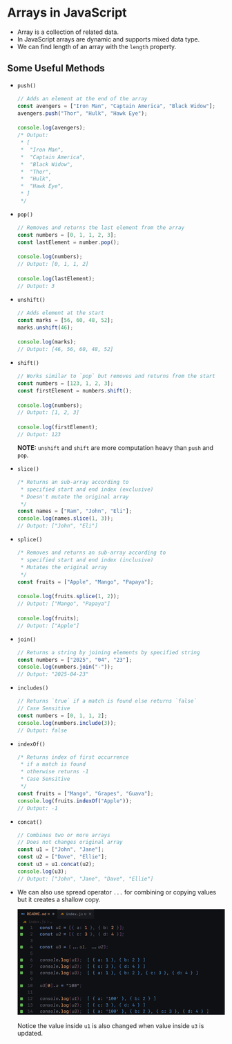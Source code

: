 # Arrays in JavaScript

- Array is a collection of related data.
- In JavaScript arrays are dynamic and supports mixed data type.
- We can find length of an array with the `length` property.

## Some Useful Methods

- `push()`

  ```js
  // Adds an element at the end of the array
  const avengers = ["Iron Man", "Captain America", "Black Widow"];
  avengers.push("Thor", "Hulk", "Hawk Eye");

  console.log(avengers);
  /* Output:
   * [
   *  "Iron Man",
   *  "Captain America",
   *  "Black Widow",
   *  "Thor",
   *  "Hulk",
   *  "Hawk Eye",
   * ]
   */
  ```

- `pop()`

  ```js
  // Removes and returns the last element from the array
  const numbers = [0, 1, 1, 2, 3];
  const lastElement = number.pop();

  console.log(numbers);
  // Output: [0, 1, 1, 2]

  console.log(lastElement);
  // Output: 3
  ```

- `unshift()`

  ```js
  // Adds element at the start
  const marks = [56, 60, 48, 52];
  marks.unshift(46);

  console.log(marks);
  // Output: [46, 56, 60, 48, 52]
  ```

- `shift()`

  ```js
  // Works similar to `pop` but removes and returns from the start
  const numbers = [123, 1, 2, 3];
  const firstElement = numbers.shift();

  console.log(numbers);
  // Output: [1, 2, 3]

  console.log(firstElement);
  // Output: 123
  ```

  **NOTE:** `unshift` and `shift` are more computation heavy than `push` and `pop`.

- `slice()`

  ```js
  /* Returns an sub-array according to
   * specified start and end index (exclusive)
   * Doesn't mutate the original array
   */
  const names = ["Ram", "John", "Eli"];
  console.log(names.slice(1, 3));
  // Output: ["John", "Eli"]
  ```

- `splice()`

  ```js
  /* Removes and returns an sub-array according to
   * specified start and end index (inclusive)
   * Mutates the original array
   */
  const fruits = ["Apple", "Mango", "Papaya"];

  console.log(fruits.splice(1, 2));
  // Output: ["Mango", "Papaya"]

  console.log(fruits);
  // Output: ["Apple"]
  ```

- `join()`

  ```js
  // Returns a string by joining elements by specified string
  const numbers = ["2025", "04", "23"];
  console.log(numbers.join("-"));
  // Output: "2025-04-23"
  ```

- `includes()`

  ```js
  // Returns `true` if a match is found else returns `false`
  // Case Sensitive
  const numbers = [0, 1, 1, 2];
  console.log(numbers.include(3));
  // Output: false
  ```

- `indexOf()`

  ```js
  /* Returns index of first occurrence
   * if a match is found
   * otherwise returns -1
   * Case Sensitive
   */
  const fruits = ["Mango", "Grapes", "Guava"];
  console.log(fruits.indexOf("Apple"));
  // Output: -1
  ```

- `concat()`

  ```js
  // Combines two or more arrays
  // Does not changes original array
  const u1 = ["John", "Jane"];
  const u2 = ["Dave", "Ellie"];
  const u3 = u1.concat(u2);
  console.log(u3);
  // Output: ["John", "Jane", "Dave", "Ellie"]
  ```

- We can also use spread operator `...` for combining or copying values but it creates a shallow copy.

  ![shallow copy using spread operator](./shallow-copy.png)

  Notice the value inside `u1` is also changed when value inside `u3` is updated.

